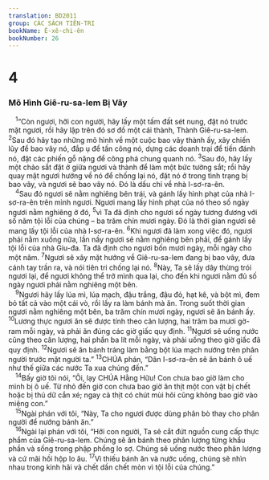 ```yaml
---
translation: BD2011
group: CÁC SÁCH TIÊN-TRI
bookName: Ê-xê-chi-ên 
bookNumber: 26
---
```


<div class="title"><h1>4</h1><h3>Mô Hình Giê-ru-sa-lem Bị Vây</h3></div>
<span class="verse exe_4_1"> <sup>1</sup>“Còn ngươi, hỡi con người, hãy lấy một tấm đất sét nung, đặt nó trước mặt ngươi, rồi hãy lập trên đó sơ đồ một cái thành, Thành Giê-ru-sa-lem. </span>
<span class="verse exe_4_2"><sup>2</sup>Sau đó hãy tạo những mô hình về một cuộc bao vây thành ấy, xây chiến lũy để bao vây nó, đắp ụ để tấn công nó, dựng các doanh trại để tiến đánh nó, đặt các phiến gỗ nặng để công phá chung quanh nó. </span>
<span class="verse exe_4_3"><sup>3</sup>Sau đó, hãy lấy một chảo sắt đặt ở giữa ngươi và thành để làm một bức tường sắt; rồi hãy quay mặt ngươi hướng về nó để chống lại nó, đặt nó ở trong tình trạng bị bao vây, và ngươi sẽ bao vây nó. Ðó là dấu chỉ về nhà I-sơ-ra-ên.<br/></span>
<span class="verse exe_4_4"> <sup>4</sup>Sau đó ngươi sẽ nằm nghiêng bên trái, và gánh lấy hình phạt của nhà I-sơ-ra-ên trên mình ngươi. Ngươi mang lấy hình phạt của nó theo số ngày ngươi nằm nghiêng ở đó, </span>
<span class="verse exe_4_5"><sup>5</sup>vì Ta đã định cho ngươi số ngày tương đương với số năm tội lỗi của chúng – ba trăm chín mươi ngày. Ðó là thời gian ngươi sẽ mang lấy tội lỗi của nhà I-sơ-ra-ên. </span>
<span class="verse exe_4_6"><sup>6</sup>Khi ngươi đã làm xong việc đó, ngươi phải nằm xuống nữa, lần nầy ngươi sẽ nằm nghiêng bên phải, để gánh lấy tội lỗi của nhà Giu-đa. Ta đã định cho ngươi bốn mươi ngày, mỗi ngày cho một năm. </span>
<span class="verse exe_4_7"><sup>7</sup>Ngươi sẽ xây mặt hướng về Giê-ru-sa-lem đang bị bao vây, đưa cánh tay trần ra, và nói tiên tri chống lại nó. </span>
<span class="verse exe_4_8"><sup>8</sup>Này, Ta sẽ lấy dây thừng trói ngươi lại, để ngươi không thể trở mình qua lại, cho đến khi ngươi nằm đủ số ngày ngươi phải nằm nghiêng một bên.<br/></span>
<span class="verse exe_4_9"> <sup>9</sup>Ngươi hãy lấy lúa mì, lúa mạch, đậu trắng, đậu đỏ, hạt kê, và bột mì, đem bỏ tất cả vào một cái vò, rồi lấy ra làm bánh mà ăn. Trong suốt thời gian ngươi nằm nghiêng một bên, ba trăm chín mươi ngày, ngươi sẽ ăn bánh ấy. </span>
<span class="verse exe_4_10"><sup>10</sup>Lương thực ngươi ăn sẽ được tính theo cân lượng, hai trăm ba mươi gờ-ram mỗi ngày, và phải ăn đúng các giờ giấc quy định. </span>
<span class="verse exe_4_11"><sup>11</sup>Ngươi sẽ uống nước cũng theo cân lượng, hai phần ba lít mỗi ngày, và phải uống theo giờ giấc đã quy định. </span>
<span class="verse exe_4_12"><sup>12</sup>Ngươi sẽ ăn bánh tráng làm bằng bột lúa mạch nướng trên phân người trước mặt người ta.” </span>
<span class="verse exe_4_13"><sup>13</sup>CHÚA phán, “Dân I-sơ-ra-ên sẽ ăn bánh ô uế như thế giữa các nước Ta xua chúng đến.”<br/></span>
<span class="verse exe_4_14"> <sup>14</sup>Bấy giờ tôi nói, “Ôi, lạy CHÚA Hằng Hữu! Con chưa bao giờ làm cho mình bị ô uế. Từ nhỏ đến giờ con chưa bao giờ ăn thịt một con vật bị chết hoặc bị thú dữ cắn xé; ngay cả thịt có chút mùi hôi cũng không bao giờ vào miệng con.”<br/></span>
<span class="verse exe_4_15"> <sup>15</sup>Ngài phán với tôi, “Này, Ta cho ngươi được dùng phân bò thay cho phân người để nướng bánh ăn.”<br/></span>
<span class="verse exe_4_16"> <sup>16</sup>Ngài lại phán với tôi, “Hỡi con người, Ta sẽ cắt đứt nguồn cung cấp thực phẩm của Giê-ru-sa-lem. Chúng sẽ ăn bánh theo phân lượng từng khẩu phần và sống trong phập phồng lo sợ. Chúng sẽ uống nước theo phân lượng và cứ mãi hồi hộp lo âu. </span>
<span class="verse exe_4_17"><sup>17</sup>Vì thiếu bánh ăn và nước uống, chúng sẽ nhìn nhau trong kinh hãi và chết dần chết mòn vì tội lỗi của chúng.”<br/></span>
